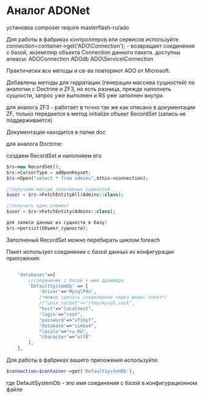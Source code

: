 # Аналог ADONet

установка
composer require masterflash-ru/ado

Для работы в фабриках контроллеров или сервисов используйте
$connection=$container->get('ADO\Connection'); - возвращает соединение с базой, экземпляр объекта Connection данного пакета.
доступны алиасы:
ADOConnection
ADOdb
ADO\Service\Connection


Практически все методы и св-ва повторяют ADO от Microsoft.

Добавлены методы для гидратации (генерации массива сущностей) по аналогии с Doctrine и ZF3, но есть разница, прежде наполнять сущности, запрос уже выполнен и RS уже заполнен внутри.

для аналога ZF3 - работает в точно так же как описано в документации ZF, только передается в метод initialize объект RecordSet (запись не поддерживается)

Документация находится в папке doc

для аналога Doctrine:

создаем RecordSet и наполняем его
```php
$rs=new RecordSet();
$rs->CursorType = adOpenKeyset;
$rs->Open("select * from admins",$this->connection);

//получаем массив заполненых сущностей
$user = $rs->FetchEntityAll(Admins::class);

//получить один элемент
$user = $rs->FetchEntity(Admins::class);

для записи данных из сущности в базу:
$rs->persist(Объект_сущности);
```
Заполненый RecordSet можно перебирать циклом foreach

Пакет использует соединение с базой данных из конфигурации приложения:
```php

    "databases"=>[
        //соединение с базой + имя драйвера
        'DefaultSystemDb' => [
            'driver'=>'MysqlPdo',
            /*можно сделать соединерние через юникс сокет*/
            //"unix_socket"=>"/tmp/mysql.sock",
            "host"=>"localhost",
            'login'=>"root",
            "password"=>"vfibyf",
            "database"=>"simba4",
            "locale"=>"ru_RU",
            "character"=>"utf8"
        ],
    ],
```
Для работы в фабриках вашего приложения используйте:
```php
$connection=$container->get('DefaultSystemDb');
```
где DefaultSystemDb - это имя соединения с базой в конфигурационном файле



